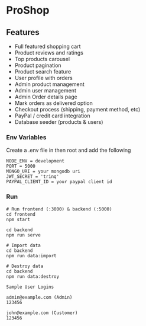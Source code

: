 # ProShop

## Features

- Full featured shopping cart
- Product reviews and ratings
- Top products carousel
- Product pagination
- Product search feature
- User profile with orders
- Admin product management
- Admin user management
- Admin Order details page
- Mark orders as delivered option
- Checkout process (shipping, payment method, etc)
- PayPal / credit card integration
- Database seeder (products & users)

### Env Variables

Create a .env file in then root and add the following

```
NODE_ENV = development
PORT = 5000
MONGO_URI = your mongodb uri
JWT_SECRET = 'trinq'
PAYPAL_CLIENT_ID = your paypal client id
```

### Run

```
# Run frontend (:3000) & backend (:5000)
cd frontend
npm start

cd backend
npm run serve
```

```
# Import data
cd backend
npm run data:import

# Destroy data
cd backend
npm run data:destroy
```

```
Sample User Logins

admin@example.com (Admin)
123456

john@example.com (Customer)
123456
```